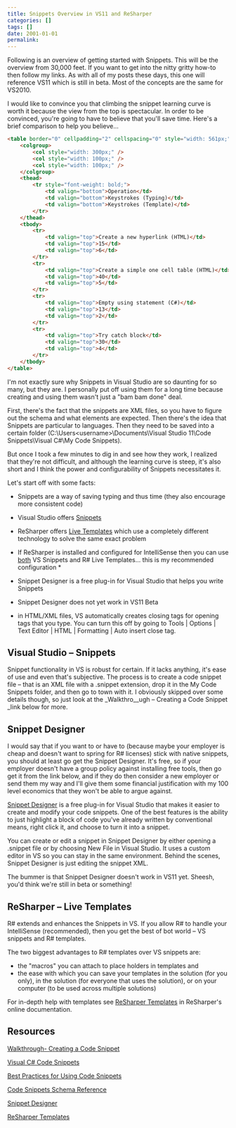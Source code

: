 ```yaml
---
title: Snippets Overview in VS11 and ReSharper
categories: []
tags: []
date: 2001-01-01
permalink: 
---
```


Following is an overview of getting started with Snippets. This will be the overview from 30,000 feet. If you want to get into the nitty gritty how-to then follow my links. As with all of my posts these days, this one will reference VS11 which is still in beta. Most of the concepts are the same for VS2010.

I would like to convince you that climbing the snippet learning curve is worth it because the view from the top is spectacular. In order to be convinced, you're going to have to believe that you'll save time. Here's a brief comparison to help you believe...

``` html
<table border="0" cellpadding="2" cellspacing="0" style="width: 561px;">
	<colgroup>
		<col style="width: 300px;" />
		<col style="width: 100px;" />
		<col style="width: 100px;" />
	</colgroup>
	<thead>
		<tr style="font-weight: bold;">
			<td valign="bottom">Operation</td>
			<td valign="bottom">Keystrokes (Typing)</td>
			<td valign="bottom">Keystrokes (Template)</td>
		</tr>
	</thead>
	<tbody>
		<tr>
			<td valign="top">Create a new hyperlink (HTML)</td>
			<td valign="top">15</td>
			<td valign="top">6</td>
		</tr>
		<tr>
			<td valign="top">Create a simple one cell table (HTML)</td>
			<td valign="top">40</td>
			<td valign="top">5</td>
		</tr>
		<tr>
			<td valign="top">Empty using statement (C#)</td>
			<td valign="top">13</td>
			<td valign="top">2</td>
		</tr>
		<tr>
			<td valign="top">Try catch block</td>
			<td valign="top">30</td>
			<td valign="top">4</td>
		</tr>
	</tbody>
</table>
```

I'm not exactly sure why Snippets in Visual Studio are so daunting for so many, but they are. I personally put off using them for a long time because creating and using them wasn't just a "bam bam done" deal.

First, there's the fact that the snippets are XML files, so you have to figure out the schema and what elements are expected. Then there's the idea that Snippets are particular to languages. Then they need to be saved into a certain folder (C:\Users\<username>\Documents\Visual Studio 11\Code Snippets\Visual C#\My Code Snippets).

But once I took a few minutes to dig in and see how they work, I realized that they're not difficult, and although the learning curve is steep, it's also short and I think the power and configurability of Snippets necessitates it.

Let's start off with some facts:

*   Snippets are a way of saving typing and thus time (they also encourage more consistent code)
*   Visual Studio offers <span style="text-decoration: underline;">Snippets</span>
*   ReSharper offers <span style="text-decoration: underline;">Live Templates</span> which use a completely different technology to solve the same exact problem
*   If ReSharper is installed and configured for IntelliSense then you can use <span style="text-decoration: underline;">both</span> VS Snippets and R# Live Templates... this is my recommended configuration *
*   Snippet Designer is a free plug-in for Visual Studio that helps you write Snippets
*   Snippet Designer does not yet work in VS11 Beta

* in HTML/XML files, VS automatically creates closing tags for opening tags that you type. You can turn this off by going to Tools | Options | Text Editor | HTML | Formatting | Auto insert close tag.

## Visual Studio &ndash; Snippets

Snippet functionality in VS is robust for certain. If it lacks anything, it's ease of use and even that's subjective. The process is to create a code snippet file &ndash; that is an XML file with a .snippet extension, drop it in the My Code Snippets folder, and then go to town with it. I obviously skipped over some details though, so just look at the _Walkthro__ugh &ndash; Creating a Code Snippet _link below for more.

## Snippet Designer

I would say that if you want to or have to (because maybe your employer is cheap and doesn't want to spring for R# licenses) stick with native snippets, you should at least go get the Snippet Designer. It's free, so if your employer doesn't have a group policy against installing free tools, then go get it from the link below, and if they do then consider a new employer or send them my way and I'll give them some financial justification with my 100 level economics that they won't be able to argue against.

[Snippet Designer](http://snippetdesigner.codeplex.com/) is a free plug-in for Visual Studio that makes it easier to create and modify your code snippets. One of the best features is the ability to just highlight a block of code you've already written by conventional means, right click it, and choose to turn it into a snippet.

You can create or edit a snippet in Snippet Designer by either opening a .snippet file or by choosing New File in Visual Studio. It uses a custom editor in VS so you can stay in the same environment. Behind the scenes, Snippet Designer is just editing the snippet XML.

The bummer is that Snippet Designer doesn't work in VS11 yet. Sheesh, you'd think we're still in beta or something!

## ReSharper &ndash; Live Templates

R# extends and enhances the Snippets in VS. If you allow R# to handle your IntelliSense (recommended), then you get the best of bot world &ndash; VS snippets and R# templates.

The two biggest advantages to R# templates over VS snippets are:

*   the "macros" you can attach to place holders in templates and
*   the ease with which you can save your templates in the solution (for you only), in the solution (for everyone that uses the solution), or on your computer (to be used across multiple solutions)

For in-depth help with templates see [ReSharper Templates](http://www.jetbrains.com/resharper/webhelp/Templates__Index.html) in ReSharper's online documentation.

##  

## Resources

[Walkthrough- Creating a Code Snippet](http://msdn.microsoft.com/en-us/library/ms165394(v=vs.110).aspx "Walkthrough- Creating a Code Snippet")

[Visual C# Code Snippets](http://msdn.microsoft.com/en-us/library/z41h7fat(v=vs.110).aspx)

[Best Practices for Using Code Snippets](http://msdn.microsoft.com/en-us/library/dh6380ay(v=vs.110).aspx)

[Code Snippets Schema Reference](http://msdn.microsoft.com/en-us/library/ms171418(v=vs.110).aspx)

[Snippet Designer](http://snippetdesigner.codeplex.com/)

[ReSharper Templates](http://www.jetbrains.com/resharper/webhelp/Templates__Index.html)